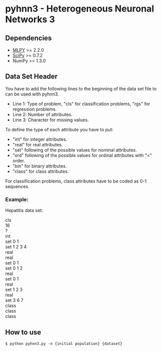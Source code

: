 pyhnn3 - Heterogeneous Neuronal Networks 3
==========================================

Dependencies
------------

 * [MLPY](https://mlpy.fbk.eu/) >= 2.2.0
 * [SciPy](http://www.scipy.org/) >= 0.7.2
 * NumPy >= 1.3.0

Data Set Header
-----------------

You have to add the following lines to the beginning of the data set file to 
can be used with pyhnn3.

 * Line 1: Type of problem, "cls" for classification problems, "rgs" for 
 regression problems.
 * Line 2: Number of attributes.
 * Line 3: Character for missing values.

To define the type of each attribute you have to put:

 * "int" for integer attributes.
 * "real" for real attributes.
 * "set" following of the possible values for nominal attributes.
 * "ord" following of the possible values for ordinal attributes with "<" order.
 * "bin" for binary attributes.
 * "class" for class attributes.

For classification problems, class attributes have to be coded as 0-1 sequences.

### Example: 

Hepatitis data set:

cls  
16  
?  
int  
set 0 1  
set 1 2 3 4  
real  
real  
set 0 1  
set 0 1 2  
real  
set 0 1  
real  
set 1 2 3  
real  
set 3 6 7  
class  
class  
class  

How to use
----------

    $ python pyhnn3.py -n {initial population} {dataset}

